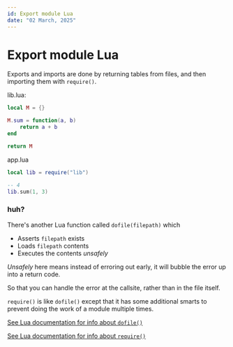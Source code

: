 ```yaml
---
id: Export module Lua
date: "02 March, 2025"
---
```


# Export module Lua

Exports and imports are done by returning tables from files, and then importing them with `require()`.

lib.lua:
```lua
local M = {}

M.sum = function(a, b)
    return a + b
end

return M
```

app.lua
```lua
local lib = require("lib")

-- 4
lib.sum(1, 3)
```

### huh?

There's another Lua function called `dofile(filepath)` which
- Asserts `filepath` exists
- Loads `filepath` contents
- Executes the contents _unsafely_

_Unsafely_ here means instead of erroring out early, it will bubble the error
up into a return code.

So that you can handle the error at the callsite, rather than in the file
itself.

`require()` is like `dofile()` except that it has some additional smarts to
prevent doing the work of a module multiple times.

[See Lua documentation for info about `dofile()`](https://www.lua.org/pil/8.1.html)

[See Lua documentation for info about `require()`](https://www.lua.org/pil/8.html)

